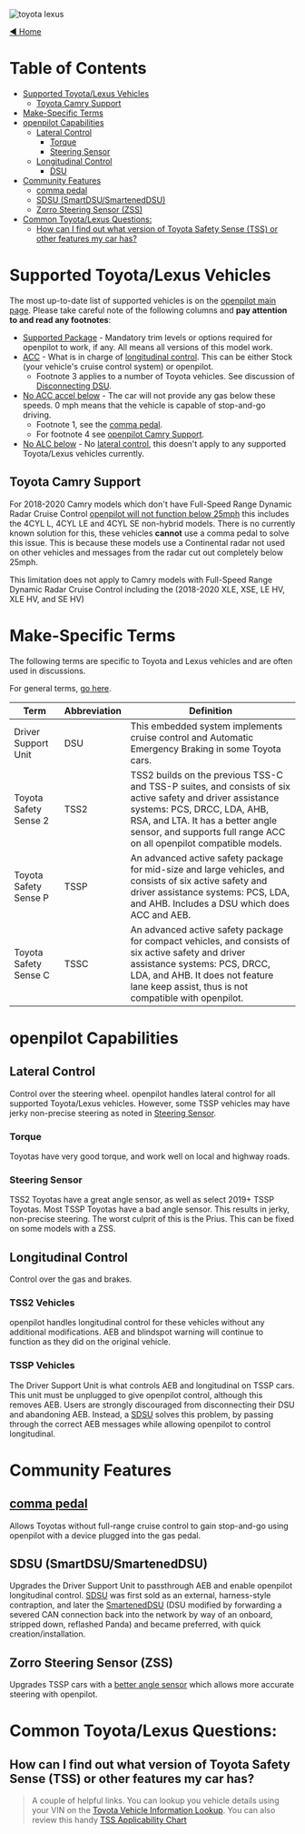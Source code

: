 ![toyota lexus](https://user-images.githubusercontent.com/37757984/81997758-90689f80-9605-11ea-98c5-cbdf92f49e30.jpeg)

[◄ Home](../wiki)

Table of Contents
=================

   * [Supported Toyota/Lexus Vehicles](#supported-toyotalexus-vehicles)
      * [Toyota Camry Support](#toyota-camry-support)
   * [Make-Specific Terms](#make-specific-terms)
   * [openpilot Capabilities](#openpilot-capabilities)
      * [Lateral Control](#lateral-control)
         * [Torque](#torque)
         * [Steering Sensor](#steering-sensor)
      * [Longitudinal Control](#longitudinal-control)
         * [DSU](#dsu)
   * [Community Features](#community-features)
      * [comma pedal](#comma-pedal)
      * [SDSU (SmartDSU/SmartenedDSU)](#sdsu-smartdsusmarteneddsu)
      * [Zorro Steering Sensor (ZSS)](#zorro-steering-sensor-zss)
   * [Common Toyota/Lexus Questions:](#common-toyotalexus-questions)
      * [How can I find out what version of Toyota Safety Sense (TSS) or other features my car has?](#how-can-i-find-out-what-version-of-toyota-safety-sense-tss-or-other-features-my-car-has)


# Supported Toyota/Lexus Vehicles

The most up-to-date list of supported vehicles is on the [openpilot main page](https://github.com/commaai/openpilot#supported-cars).  Please take careful note of the following columns and **pay attention to and read any footnotes**:
* <u>Supported Package</u> - Mandatory trim levels or options required for openpilot to work, if any.  All means all versions of this model work.
* <u>ACC</u> - What is in charge of [longitudinal control](https://github.com/commaai/openpilot/wiki/Toyota-Lexus#longitudinal-control). This can be either Stock (your vehicle's cruise control system) or openpilot. 
  * Footnote 3 applies to a number of Toyota vehicles.  See discussion of [Disconnecting DSU](#).
* <u>No ACC accel below</u> - The car will not provide any gas below these speeds.  0 mph means that the vehicle is capable of stop-and-go driving.
  * Footnote 1, see the [comma pedal](https://github.com/commaai/openpilot/wiki/Toyota-Lexus#comma-pedal).
  * For footnote 4 see [openpilot Camry Support](https://github.com/commaai/openpilot/wiki/Toyota-Lexus#toyota-camry-support).
* <u>No ALC below</u> - No [lateral control](https://github.com/commaai/openpilot/wiki/Toyota-Lexus#lateral-control), this doesn't apply to any supported Toyota/Lexus vehicles currently.

## Toyota Camry Support
For 2018-2020 Camry models which don't have Full-Speed Range Dynamic Radar Cruise Control <u>openpilot will not function below 25mph</u> this includes the 4CYL L, 4CYL LE and 4CYL SE non-hybrid models.  There is no currently known solution for this, these vehicles **cannot** use a comma pedal to solve this issue.  This is because these models use a Continental radar not used on other vehicles and messages from the radar cut out completely below 25mph.

This limitation does not apply to Camry models with Full-Speed Range Dynamic Radar Cruise Control including the (2018-2020 XLE, XSE, LE HV, XLE HV, and SE HV)

# Make-Specific Terms

The following terms are specific to Toyota and Lexus vehicles and are often used in discussions. 

For general terms, [go here](../wiki/General-Terms).

Term | Abbreviation | Definition
--- | --- | ---
Driver Support Unit | DSU | This embedded system implements cruise control and Automatic Emergency Braking in some Toyota cars.
Toyota Safety Sense 2 | TSS2 | TSS2 builds on the previous TSS-C and TSS-P suites, and consists of six active safety and driver assistance systems: PCS, DRCC, LDA, AHB, RSA, and LTA. It has a better angle sensor, and supports full range ACC on all openpilot compatible models.
Toyota Safety Sense P | TSSP | An advanced active safety package for mid-size and large vehicles, and consists of six active safety and driver assistance systems: PCS, LDA, and AHB. Includes a DSU which does ACC and AEB.
Toyota Safety Sense C | TSSC | An advanced active safety package for compact vehicles, and consists of six active safety and driver assistance systems: PCS, DRCC, LDA, and AHB. It does not feature lane keep assist, thus is not compatible with openpilot.

# openpilot Capabilities

## Lateral Control

Control over the steering wheel.  openpilot handles lateral control for all supported Toyota/Lexus vehicles.  However, some TSSP vehicles may have jerky non-precise steering as noted in [Steering Sensor](https://github.com/commaai/openpilot/wiki/Toyota-Lexus#steering-sensor).

### Torque

Toyotas have very good torque, and work well on local and highway roads.

### Steering Sensor

TSS2 Toyotas have a great angle sensor, as well as select 2019+ TSSP Toyotas.
Most TSSP Toyotas have a bad angle sensor. This results in jerky, non-precise steering. The worst culprit of this is the Prius. This can be fixed on some models with a ZSS.

## Longitudinal Control

Control over the gas and brakes.

### TSS2 Vehicles

openpilot handles longitudinal control for these vehicles without any additional modifications.  AEB and blindspot warning will continue to function as they did on the original vehicle.

### TSSP Vehicles

The Driver Support Unit is what controls AEB and longitudinal on TSSP cars. This unit must be unplugged to give openpilot control, although this removes AEB.  Users are strongly discouraged from disconnecting their DSU and abandoning AEB.  Instead, a [SDSU](https://github.com/commaai/openpilot/wiki/Toyota-Lexus#sdsu-smartdsusmarteneddsu) solves this problem, by passing through the correct AEB messages while allowing openpilot to control longitudinal.

# Community Features

## [comma pedal](../wiki/comma-pedal)

Allows Toyotas without full-range cruise control to gain stop-and-go using openpilot with a device plugged into the gas pedal.

## SDSU (SmartDSU/SmartenedDSU)

Upgrades the Driver Support Unit to passthrough AEB and enable openpilot longitudinal control.  [SDSU](https://github.com/wocsor/panda/tree/smart_dsu) was first sold as an external, harness-style contraption, and later the [SmartenedDSU](https://discord.com/channels/469524606043160576/532179801474203649/687669433145229385) (DSU modified by forwarding a severed CAN connection back into the network by way of an onboard, stripped down, reflashed Panda) and became preferred, with quick creation/installation.

## Zorro Steering Sensor (ZSS)

Upgrades TSSP cars with a [better angle sensor](https://github.com/zorrobyte/betterToyotaAngleSensorForOP) which allows more accurate steering with openpilot.

# Common Toyota/Lexus Questions:

## How can I find out what version of Toyota Safety Sense (TSS) or other features my car has?
> A couple of helpful links.  You can lookup you vehicle details using your VIN on the [Toyota Vehicle Information Lookup](https://www.toyota.com/owners/my-vehicle/vehicle-specification).  You can also review this handy [TSS Applicability Chart](https://cdn.discordapp.com/attachments/524327905937850394/669113172489404416/TSS_Features.pdf)